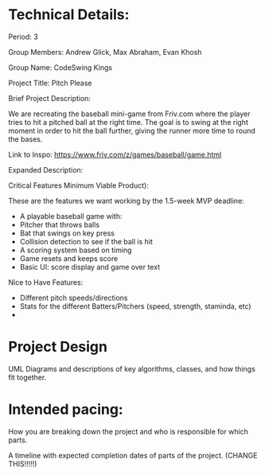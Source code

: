 
# Technical Details:

Period: 3

Group Members: Andrew Glick, Max Abraham, Evan Khosh

Group Name: CodeSwing Kings

Project Title: Pitch Please

Brief Project Description:

We are recreating the baseball mini-game from Friv.com where the player tries to hit a pitched ball at the right time. The goal is to swing at the right moment in order to hit the ball further, giving the runner more time to round the bases.

Link to Inspo: https://www.friv.com/z/games/baseball/game.html

Expanded Description:

Critical Features Minimum Viable Product):

These are the features we want working by the 1.5-week MVP deadline:
- A playable baseball game with:
- Pitcher that throws balls
- Bat that swings on key press
- Collision detection to see if the ball is hit
- A scoring system based on timing
- Game resets and keeps score
- Basic UI: score display and game over text
  
Nice to Have Features:
- Different pitch speeds/directions
- Stats for the different Batters/Pitchers (speed, strength, staminda, etc)
- 
     
# Project Design

UML Diagrams and descriptions of key algorithms, classes, and how things fit together.


    
# Intended pacing:

How you are breaking down the project and who is responsible for which parts.

A timeline with expected completion dates of parts of the project. (CHANGE THIS!!!!!)

